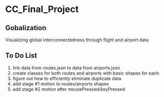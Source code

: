# CC_Final_Project

## Gobalization
Visualizing global interconnectedness through flight and airport data

## To Do List

1. link data from routes.json to data from airports.json
2. create classes for both routes and airports with basic shapes for each
3. figure out how to efficiently eliminate duplicate data
4. add stage #1 motion to routes/airports shapes
5. add stage #2 motion after mousePressed/keyPressed
